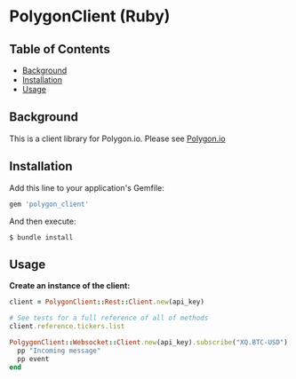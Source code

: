# PolygonClient (Ruby)

## Table of Contents

- [Background](#background)
- [Installation](#installation)
- [Usage](#usage)

## Background

This is a client library for Polygon.io. Please see [Polygon.io](https://polygon.io)

## Installation

Add this line to your application's Gemfile:

```ruby
gem 'polygon_client'
```

And then execute:

    $ bundle install


## Usage

**Create an instance of the client:**

```ruby
client = PolygonClient::Rest::Client.new(api_key)

# See tests for a full reference of all of methods
client.reference.tickers.list

PolgygonClient::Websocket::Client.new(api_key).subscribe("XQ.BTC-USD") do |event|
  pp "Incoming message"
  pp event
end
```